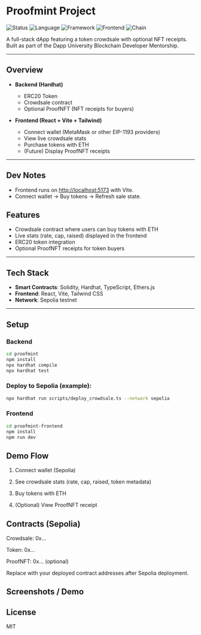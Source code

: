 # Proofmint Project

![Status](https://img.shields.io/badge/Status-In%20Progress-orange.svg)
![Language](https://img.shields.io/badge/solidity-0.8.x-blue.svg)
![Framework](https://img.shields.io/badge/Hardhat-💛-yellow.svg)
![Frontend](https://img.shields.io/badge/React-⚛-blue.svg)
![Chain](https://img.shields.io/badge/Network-Sepolia-purple.svg)

A full-stack dApp featuring a token crowdsale with optional NFT receipts.  
Built as part of the Dapp University Blockchain Developer Mentorship.

---

## Overview
- **Backend (Hardhat)**  
  - ERC20 Token  
  - Crowdsale contract  
  - Optional ProofNFT (NFT receipts for buyers)  

- **Frontend (React + Vite + Tailwind)**  
  - Connect wallet (MetaMask or other EIP-1193 providers)  
  - View live crowdsale stats  
  - Purchase tokens with ETH  
  - (Future) Display ProofNFT receipts  

---

## Dev Notes
- Frontend runs on [http://localhost:5173](http://localhost:5173) with Vite.
- Connect wallet → Buy tokens → Refresh sale state.


## Features
- Crowdsale contract where users can buy tokens with ETH
- Live stats (rate, cap, raised) displayed in the frontend
- ERC20 token integration
- Optional ProofNFT receipts for token buyers

---

## Tech Stack
- **Smart Contracts**: Solidity, Hardhat, TypeScript, Ethers.js  
- **Frontend**: React, Vite, Tailwind CSS  
- **Network**: Sepolia testnet  

---

## Setup

### Backend
```bash
cd proofmint
npm install
npx hardhat compile
npx hardhat test
```

### Deploy to Sepolia (example):
```bash
npx hardhat run scripts/deploy_crowdsale.ts --network sepolia
```

### Frontend
```bash
cd proofmint-frontend
npm install
npm run dev
```

## Demo Flow

1. Connect wallet (Sepolia)

2. See crowdsale stats (rate, cap, raised, token metadata)

3. Buy tokens with ETH

4. (Optional) View ProofNFT receipt

## Contracts (Sepolia)

Crowdsale: 0x...

Token: 0x...

ProofNFT: 0x... (optional)

Replace with your deployed contract addresses after Sepolia deployment.

## Screenshots / Demo

## License

MIT
